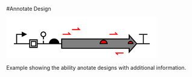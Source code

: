 #Annotate Design

<img src="annotate_design.png" width="400px"/>

Example showing the ability anotate designs with additional information.
